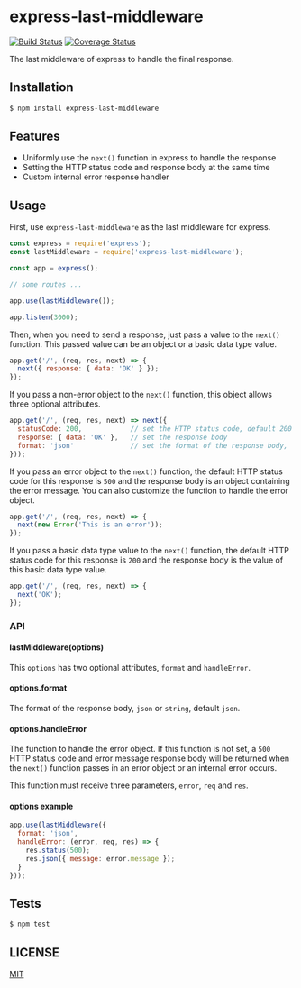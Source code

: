 # express-last-middleware

[![Build Status](https://travis-ci.org/royeo/express-last-middleware.svg?branch=master)](https://travis-ci.org/royeo/express-last-middleware)
[![Coverage Status](https://coveralls.io/repos/github/royeo/express-last-middleware/badge.svg?branch=master)](https://coveralls.io/github/royeo/express-last-middleware?branch=master)

The last middleware of express to handle the final response.

## Installation

```sh
$ npm install express-last-middleware
```

## Features

- Uniformly use the `next()` function in express to handle the response
- Setting the HTTP status code and response body at the same time
- Custom internal error response handler

## Usage

First, use `express-last-middleware` as the last middleware for express.

```js
const express = require('express');
const lastMiddleware = require('express-last-middleware');

const app = express();

// some routes ...

app.use(lastMiddleware());

app.listen(3000);
```

Then, when you need to send a response, just pass a value to the `next()` function. This passed value can be an object or a basic data type value.

```js
app.get('/', (req, res, next) => {
  next({ response: { data: 'OK' } });
});
```

If you pass a non-error object to the `next()` function, this object allows three optional attributes.

```js
app.get('/', (req, res, next) => next({
  statusCode: 200,            // set the HTTP status code, default 200
  response: { data: 'OK' },   // set the response body
  format: 'json'              // set the format of the response body, 'json' or 'string', default 'json'
}));
```

If you pass an error object to the `next()` function, the default HTTP status code for this response is `500` and the response body is an object containing the error message. You can also customize the function to handle the error object.

```js
app.get('/', (req, res, next) => {
  next(new Error('This is an error'));
});
```

If you pass a basic data type value to the `next()` function, the default HTTP status code for this response is `200` and the response body is the value of this basic data type value.

```js
app.get('/', (req, res, next) => {
  next('OK');
});
```

### API

#### lastMiddleware(options)

This `options` has two optional attributes, `format` and `handleError`.

#### options.format

The format of the response body, `json` or `string`, default `json`.

#### options.handleError

The function to handle the error object. If this function is not set, a `500` HTTP status code and error message response body will be returned when the `next()` function passes in an error object or an internal error occurs.

This function must receive three parameters, `error`, `req` and `res`.

#### options example

```js
app.use(lastMiddleware({
  format: 'json',
  handleError: (error, req, res) => {
    res.status(500);
    res.json({ message: error.message });
  }
}));
```

## Tests

```sh
$ npm test
```

## LICENSE

[MIT](LICENSE)